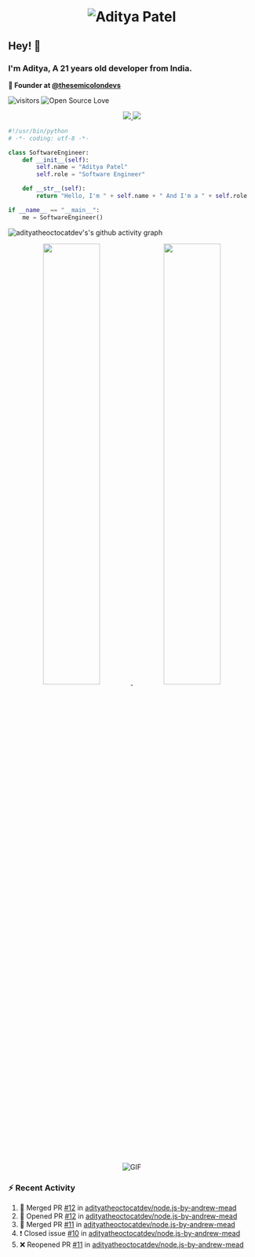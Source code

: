 <h1 align="center">
  <img src="https://raw.githubusercontent.com/adityatheoctocatdev/adityatheoctocatdev/main/name.svg" alt="Aditya Patel" />
</h1>

## Hey! 👋
### I'm Aditya, A 21 years old developer from India.

**🧭 Founder at [@thesemicolondevs](https://github.com/thesemicolondevs)**

![visitors](https://visitor-badge.laobi.icu/badge?page_id=adityatheoctocatdev.adityatheoctocatdev)
![Open Source Love](https://badges.frapsoft.com/os/v1/open-source.svg?v=102)

<p align="center">
  <a href="https://github.com/adityatheoctocatdev?tab=followers">
    <img src="https://img.shields.io/github/followers/adityatheoctocatdev?tab=followers?label=blue&logo=github&style=for-the-badge" />
  </a>
  <a href="https://twitter.com/adptheoctcatdev">
    <img src="https://img.shields.io/twitter/follow/adptheoctcatdev?label=Twitter&logo=twitter&style=for-the-badge" />
  </a>
</p>

```python
#!/usr/bin/python
# -*- coding: utf-8 -*-

class SoftwareEngineer:
    def __init__(self):
        self.name = "Aditya Patel"
        self.role = "Software Engineer"

    def __str__(self):
        return "Hello, I'm " + self.name + " And I'm a " + self.role

if __name__ == "__main__":
    me = SoftwareEngineer()
```

![adityatheoctocatdev's's github activity graph](https://activity-graph.herokuapp.com/graph?username=adityatheoctocatdev&theme=xcode&hide_border=true)

<p align="center">
  <a href="https://github-readme-stats.vercel.app/api?username=adityatheoctocatdev&show_icons=true&theme=dark&hide_border=true">
    <img width="48%" src="https://github-readme-stats.vercel.app/api?username=adityatheoctocatdev&show_icons=true&theme=dark&hide_border=true" />
  </a>
  <a href="https://github-readme-streak-stats.herokuapp.com/?user=adityatheoctocatdev&theme=dark&hide_border=true">
    <img width="48%" src="https://github-readme-streak-stats.herokuapp.com/?user=adityatheoctocatdev&theme=dark&hide_border=true" />
  </a>
  <img alt="GIF" src="https://media.giphy.com/media/RK5KD6UcUpAt92zZvt/giphy.gif" />
</p>

### :zap: Recent Activity

<!--START_SECTION:activity-->
1. 🎉 Merged PR [#12](https://github.com/adityatheoctocatdev/node.js-by-andrew-mead/pull/12) in [adityatheoctocatdev/node.js-by-andrew-mead](https://github.com/adityatheoctocatdev/node.js-by-andrew-mead)
2. 💪 Opened PR [#12](https://github.com/adityatheoctocatdev/node.js-by-andrew-mead/pull/12) in [adityatheoctocatdev/node.js-by-andrew-mead](https://github.com/adityatheoctocatdev/node.js-by-andrew-mead)
3. 🎉 Merged PR [#11](https://github.com/adityatheoctocatdev/node.js-by-andrew-mead/pull/11) in [adityatheoctocatdev/node.js-by-andrew-mead](https://github.com/adityatheoctocatdev/node.js-by-andrew-mead)
4. ❗️ Closed issue [#10](https://github.com/adityatheoctocatdev/node.js-by-andrew-mead/issues/10) in [adityatheoctocatdev/node.js-by-andrew-mead](https://github.com/adityatheoctocatdev/node.js-by-andrew-mead)
5. ❌ Reopened PR [#11](https://github.com/adityatheoctocatdev/node.js-by-andrew-mead/pull/11) in [adityatheoctocatdev/node.js-by-andrew-mead](https://github.com/adityatheoctocatdev/node.js-by-andrew-mead)
<!--END_SECTION:activity-->
